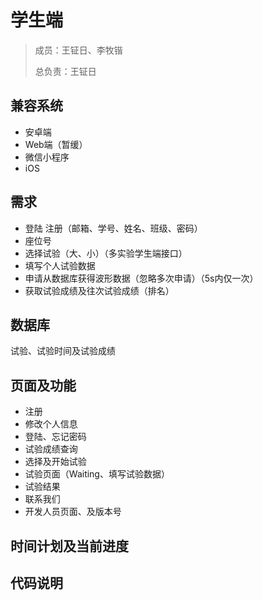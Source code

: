 # 学生端
> 成员：王钲日、李牧锴
> 
> 总负责：王钲日 

## 兼容系统
- 安卓端
- Web端（暂缓）
- 微信小程序
- iOS

## 需求
- 登陆 注册（邮箱、学号、姓名、班级、密码）
- 座位号
- 选择试验（大、小）（多实验学生端接口）
- 填写个人试验数据
- 申请从数据库获得波形数据（忽略多次申请）（5s内仅一次）
- 获取试验成绩及往次试验成绩（排名）

## 数据库
试验、试验时间及试验成绩

## 页面及功能
- 注册
- 修改个人信息
- 登陆、忘记密码
- 试验成绩查询
- 选择及开始试验
- 试验页面（Waiting、填写试验数据）
- 试验结果
- 联系我们
- 开发人员页面、及版本号 

## 时间计划及当前进度

## 代码说明
